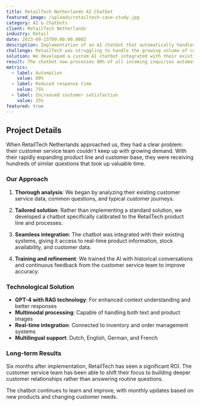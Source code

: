 ```yaml
---
title: RetailTech Netherlands AI Chatbot
featured_image: /uploads/retailtech-case-study.jpg
category: AI & Chatbots
client: RetailTech Netherlands
industry: Retail
date: 2023-09-15T09:00:00.000Z
description: Implementation of an AI chatbot that automatically handles 80% of customer service queries, significantly improving response times.
challenge: RetailTech was struggling to handle the growing volume of customer service requests in a timely manner. Their staff was overwhelmed with repetitive questions, leading to increased response times and declining customer satisfaction.
solution: We developed a custom AI chatbot integrated with their existing knowledge base and CRM system. The chatbot was trained on company-specific data and uses advanced natural language processing to understand customer intents.
result: The chatbot now processes 80% of all incoming inquiries automatically, allowing staff to focus on more complex issues. The average response time has decreased by 75% and customer satisfaction has increased by 35%.
metrics:
  - label: Automation
    value: 80%
  - label: Reduced response time
    value: 75%
  - label: Increased customer satisfaction
    value: 35%
featured: true
---
```


## Project Details

When RetailTech Netherlands approached us, they had a clear problem: their customer service team couldn't keep up with growing demand. With their rapidly expanding product line and customer base, they were receiving hundreds of similar questions that took up valuable time.

### Our Approach

1. **Thorough analysis**: We began by analyzing their existing customer service data, common questions, and typical customer journeys.

2. **Tailored solution**: Rather than implementing a standard solution, we developed a chatbot specifically calibrated to the RetailTech product line and processes.

3. **Seamless integration**: The chatbot was integrated with their existing systems, giving it access to real-time product information, stock availability, and customer data.

4. **Training and refinement**: We trained the AI with historical conversations and continuous feedback from the customer service team to improve accuracy.

### Technological Solution

- **GPT-4 with RAG technology**: For enhanced context understanding and better responses
- **Multimodal processing**: Capable of handling both text and product images
- **Real-time integration**: Connected to inventory and order management systems
- **Multilingual support**: Dutch, English, German, and French

### Long-term Results

Six months after implementation, RetailTech has seen a significant ROI. The customer service team has been able to shift their focus to building deeper customer relationships rather than answering routine questions.

The chatbot continues to learn and improve, with monthly updates based on new products and changing customer needs.